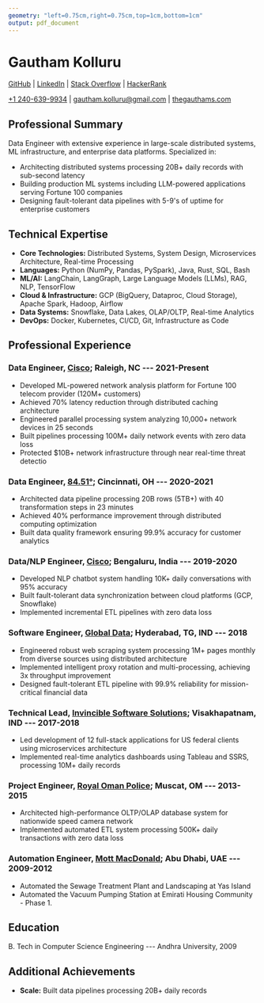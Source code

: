 ```yaml
---
geometry: "left=0.75cm,right=0.75cm,top=1cm,bottom=1cm"
output: pdf_document
---
```


<!-- # Gautham Kolluru   [![Download](download.svg){#download}](pdfs/g_tpr_05282021.pdf) {#gautham-kolluru} -->

# Gautham Kolluru

[GitHub](https://github.com/gauthamkolluru) | [LinkedIn](https://www.linkedin.com/in/gautamkolluru/) | 
[Stack Overflow](https://stackoverflow.com/users/7315848/gautham-kolluru) | [HackerRank](https://www.hackerrank.com/gautham_kolluru)

[+1 240-639-9934](tel:+12406399934) | [gautham.kolluru@gmail.com](mailto:gautham.kolluru@gmail.com) | [thegauthams.com](https://thegauthams.com)

## Professional Summary
Data Engineer with extensive experience in large-scale distributed systems, ML infrastructure, and enterprise data platforms. Specialized in:
- Architecting distributed systems processing 20B+ daily records with sub-second latency
- Building production ML systems including LLM-powered applications serving Fortune 100 companies
- Designing fault-tolerant data pipelines with 5-9's of uptime for enterprise customers

## Technical Expertise
- **Core Technologies:** Distributed Systems, System Design, Microservices Architecture, Real-time Processing
- **Languages:** Python (NumPy, Pandas, PySpark), Java, Rust, SQL, Bash
- **ML/AI:** LangChain, LangGraph, Large Language Models (LLMs), RAG, NLP, TensorFlow
- **Cloud & Infrastructure:** GCP (BigQuery, Dataproc, Cloud Storage), Apache Spark, Hadoop, Airflow
- **Data Systems:** Snowflake, Data Lakes, OLAP/OLTP, Real-time Analytics
- **DevOps:** Docker, Kubernetes, CI/CD, Git, Infrastructure as Code

## Professional Experience

### Data Engineer, [Cisco](https://www.cisco.com); Raleigh, NC --- 2021-Present

- Developed ML-powered network analysis platform for Fortune 100 telecom provider (120M+ customers)
- Achieved 70% latency reduction through distributed caching architecture
- Engineered parallel processing system analyzing 10,000+ network devices in 25 seconds
- Built pipelines processing 100M+ daily network events with zero data loss
- Protected $10B+ network infrastructure through near real-time threat detectio

### Data Engineer, [84.51°](https://www.8451.com); Cincinnati, OH --- 2020-2021
- Architected data pipeline processing 20B rows (5TB+) with 40 transformation steps in 23 minutes
- Achieved 40% performance improvement through distributed computing optimization
- Built data quality framework ensuring 99.9% accuracy for customer analytics

### Data/NLP Engineer, [Cisco](https://www.cisco.com); Bengaluru, India --- 2019-2020
- Developed NLP chatbot system handling 10K+ daily conversations with 95% accuracy
- Built fault-tolerant data synchronization between cloud platforms (GCP, Snowflake)
- Implemented incremental ETL pipelines with zero data loss

### Software Engineer, [Global Data](https://www.globaldata.com); Hyderabad, TG, IND --- 2018
- Engineered robust web scraping system processing 1M+ pages monthly from diverse sources using distributed architecture
- Implemented intelligent proxy rotation and multi-processing, achieving 3x throughput improvement
- Designed fault-tolerant ETL pipeline with 99.9% reliability for mission-critical financial data

### Technical Lead, [Invincible Software Solutions](http://www.issi-india.com); Visakhapatnam, IND --- 2017-2018
- Led development of 12 full-stack applications for US federal clients using microservices architecture
- Implemented real-time analytics dashboards using Tableau and SSRS, processing 10M+ daily records

### Project Engineer, [Royal Oman Police](https://www.rop.gov.om/english/index.html); Muscat, OM --- 2013-2015
- Architected high-performance OLTP/OLAP database system for nationwide speed camera network
- Implemented automated ETL system processing 500K+ daily transactions with zero data loss

### Automation Engineer, [Mott MacDonald]([https://www.rop.gov.om/english/index.html](https://www.mottmac.com/en-us/)); Abu Dhabi, UAE --- 2009-2012
- Automated the Sewage Treatment Plant and Landscaping at Yas Island
- Automated the Vacuum Pumping Station at Emirati Housing Community - Phase 1.

## Education
B. Tech in Computer Science Engineering --- Andhra University, 2009

## Additional Achievements
- **Scale:** Built data pipelines processing 20B+ daily records
